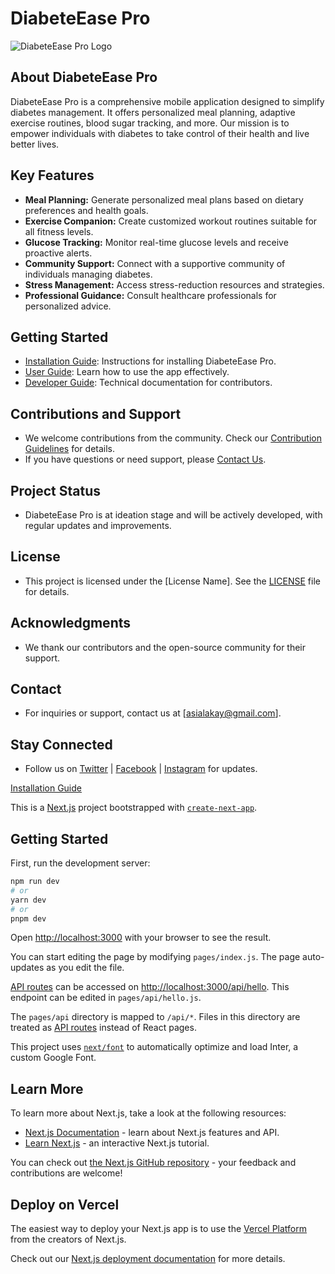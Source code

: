 # DiabeteEase Pro

![DiabeteEase Pro Logo](link-to-your-logo.png)

## About DiabeteEase Pro

DiabeteEase Pro is a comprehensive mobile application designed to simplify diabetes management. It offers personalized meal planning, adaptive exercise routines, blood sugar tracking, and more. Our mission is to empower individuals with diabetes to take control of their health and live better lives.

## Key Features

- **Meal Planning:** Generate personalized meal plans based on dietary preferences and health goals.
- **Exercise Companion:** Create customized workout routines suitable for all fitness levels.
- **Glucose Tracking:** Monitor real-time glucose levels and receive proactive alerts.
- **Community Support:** Connect with a supportive community of individuals managing diabetes.
- **Stress Management:** Access stress-reduction resources and strategies.
- **Professional Guidance:** Consult healthcare professionals for personalized advice.

## Getting Started

- [Installation Guide](#link-to-installation-guide): Instructions for installing DiabeteEase Pro.
- [User Guide](#link-to-user-guide): Learn how to use the app effectively.
- [Developer Guide](#link-to-developer-guide): Technical documentation for contributors.

## Contributions and Support

- We welcome contributions from the community. Check our [Contribution Guidelines](#link-to-contribution-guidelines) for details.
- If you have questions or need support, please [Contact Us](asialakay@gmail.com).

## Project Status

- DiabeteEase Pro is at ideation stage and will be actively developed, with regular updates and improvements.

## License

- This project is licensed under the [License Name]. See the [LICENSE](LICENSE) file for details.

## Acknowledgments

- We thank our contributors and the open-source community for their support.

## Contact

- For inquiries or support, contact us at [asialakay@gmail.com].

## Stay Connected

- Follow us on [Twitter](#link-to-twitter) | [Facebook](#link-to-facebook) | [Instagram](#link-to-instagram) for updates.

[Installation Guide](#link-to-installation-guide)

This is a [Next.js](https://nextjs.org/) project bootstrapped with [`create-next-app`](https://github.com/vercel/next.js/tree/canary/packages/create-next-app).

## Getting Started

First, run the development server:

```bash
npm run dev
# or
yarn dev
# or
pnpm dev
```

Open [http://localhost:3000](http://localhost:3000) with your browser to see the result.

You can start editing the page by modifying `pages/index.js`. The page auto-updates as you edit the file.

[API routes](https://nextjs.org/docs/api-routes/introduction) can be accessed on [http://localhost:3000/api/hello](http://localhost:3000/api/hello). This endpoint can be edited in `pages/api/hello.js`.

The `pages/api` directory is mapped to `/api/*`. Files in this directory are treated as [API routes](https://nextjs.org/docs/api-routes/introduction) instead of React pages.

This project uses [`next/font`](https://nextjs.org/docs/basic-features/font-optimization) to automatically optimize and load Inter, a custom Google Font.

## Learn More

To learn more about Next.js, take a look at the following resources:

- [Next.js Documentation](https://nextjs.org/docs) - learn about Next.js features and API.
- [Learn Next.js](https://nextjs.org/learn) - an interactive Next.js tutorial.

You can check out [the Next.js GitHub repository](https://github.com/vercel/next.js/) - your feedback and contributions are welcome!

## Deploy on Vercel

The easiest way to deploy your Next.js app is to use the [Vercel Platform](https://vercel.com/new?utm_medium=default-template&filter=next.js&utm_source=create-next-app&utm_campaign=create-next-app-readme) from the creators of Next.js.

Check out our [Next.js deployment documentation](https://nextjs.org/docs/deployment) for more details.
